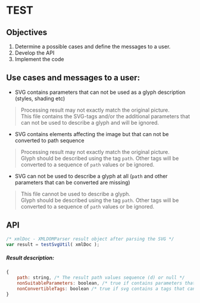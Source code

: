 TEST
===

Objectives
---
1. Determine a possible cases and define the messages to a user.
2. Develop the API
3. Implement the code

Use cases and messages to a user:
---
* SVG contains parameters that can not be used as a glyph description (styles, shading etc)
    
>Processing result may not exactly match the original picture.<br/>
>This file contains the SVG-tags and/or the additional parameters that can not be used to describe a glyph and will be ignored.

* SVG contains elements affecting the image but that can not be converted to path sequence

>Processing result may not exactly match the original picture.<br/>
>Glyph should be described using the tag `path`. Other tags will be converted to a sequence of `path` values or be ignored.

* SVG can not be used to describe a glyph at all (`path` and other parameters that can be converted are missing)

>This file cannot be used to describe a glyph.<br/>
>Glyph should be described using the tag `path`. Other tags will be converted to a sequence of `path` values or be ignored.

API
---
```javascript
/* xmlDoc - XMLDOMParser result object after parsing the SVG */
var result = testSvgUtil( xmlDoc );
```

##### Result description:
```javascript
{
    path: string, /* The result path values sequence (d) or null */
    nonSuitableParameters: boolean, /* true if contains parameters that can not be used (styles, shading etc) */
    nonConvertibleTags: boolean /* true if svg contains a tags that cannot be converted to the path */
}
```
    
